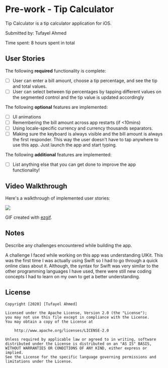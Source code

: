 # Pre-work - Tip Calculator

Tip Calculator is a tip calculator application for iOS.

Submitted by: Tufayel Ahmed

Time spent: 8 hours spent in total

## User Stories

The following **required** functionality is complete:

* [ ] User can enter a bill amount, choose a tip percentage, and see the tip and total values.
* [ ] User can select between tip percentages by tapping different values on the segmented control and the tip value is updated accordingly

The following **optional** features are implemented:

* [ ] UI animations
* [ ] Remembering the bill amount across app restarts (if <10mins)
* [ ] Using locale-specific currency and currency thousands separators.
* [ ] Making sure the keyboard is always visible and the bill amount is always the first responder. This way the user doesn't have to tap anywhere to use this app. Just launch the app and start typing.

The following **additional** features are implemented:

- [ ] List anything else that you can get done to improve the app functionality!

## Video Walkthrough

Here's a walkthrough of implemented user stories:

![](https://i.imgur.com/OxaGbMV.gif)


GIF created with [ezgif](http://www.ezgif.com/video-to-gif).

## Notes

Describe any challenges encountered while building the app.

A challenge I faced while working on this app was understanding UIKit. This was the first time I was actually using Swift so I had to go through a quick online class about it. Although, the syntax for Swift was very similar to the other programming languages I have used, there were still new coding concepts I had to learn on my own to get a better understanding.

## License

    Copyright [2020] [Tufayel Ahmed]

    Licensed under the Apache License, Version 2.0 (the "License");
    you may not use this file except in compliance with the License.
    You may obtain a copy of the License at

        http://www.apache.org/licenses/LICENSE-2.0

    Unless required by applicable law or agreed to in writing, software
    distributed under the License is distributed on an "AS IS" BASIS,
    WITHOUT WARRANTIES OR CONDITIONS OF ANY KIND, either express or implied.
    See the License for the specific language governing permissions and
    limitations under the License.
